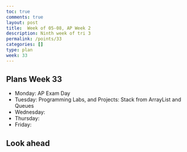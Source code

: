 ```yaml
---
toc: true
comments: true
layout: post
title:  Week of 05-08, AP Week 2
description: Ninth week of tri 3
permalink: /points/33
categories: []
type: plan
week: 33
---
```


## Plans Week 33
> 
- Monday: AP Exam Day
- Tuesday: Programming Labs, and Projects: Stack from ArrayList and Queues
- Wednesday: 
- Thursday: 
- Friday: 

## Look ahead
> 